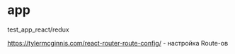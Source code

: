# app
test_app_react/redux


https://tylermcginnis.com/react-router-route-config/ - настройкa Route-ов
